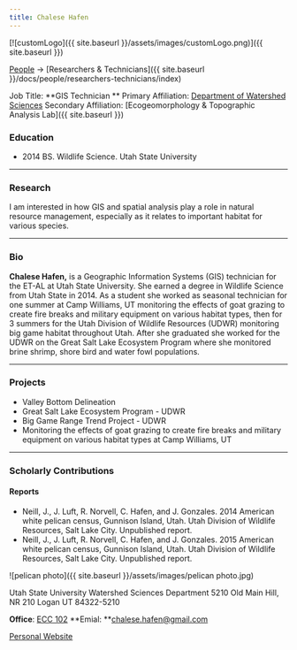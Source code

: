 ```yaml
---
title: Chalese Hafen
---
```


[![customLogo]({{ site.baseurl }}/assets/images/customLogo.png)]({{ site.baseurl }})

[People]({{site.baseurl}}/docs/people/index) -> [Researchers & Technicians]({{ site.baseurl }}/docs/people/researchers-technicians/index)

Job Title: **GIS Technician **
Primary Affiliation: [Department of Watershed Sciences](http://www.cnr.usu.edu/wats)
Secondary Affiliation: [Ecogeomorphology & Topographic Analysis Lab]({{ site.baseurl }})

### Education

- 2014 BS. Wildlife Science. Utah State University

------

### Research

I am interested in how GIS and spatial analysis play a role in natural resource management, especially as it relates to important habitat for various species. 

------

### Bio

**Chalese Hafen,** is a Geographic Information Systems (GIS) technician for the ET-AL at Utah State University. She earned a degree in Wildlife Science from Utah State in 2014. As a student she worked as seasonal technician for one summer at Camp Williams, UT monitoring the effects of goat grazing to create fire breaks and military equipment on various habitat types, then for 3 summers for the Utah Division of Wildlife Resources (UDWR) monitoring big game habitat throughout Utah. After she graduated she worked for the UDWR on the Great Salt Lake Ecosystem Program where she monitored brine shrimp, shore bird and water fowl populations. 

------

### Projects

- Valley Bottom Delineation
- Great Salt Lake Ecosystem Program - UDWR
- Big Game Range Trend Project - UDWR
- Monitoring the effects of goat grazing to create fire breaks and military equipment on various habitat types at Camp Williams, UT

------

### Scholarly Contributions

#### Reports

- Neill, J., J. Luft, R. Norvell, C. Hafen, and J. Gonzales. 2014 American white pelican census, Gunnison Island, Utah.  Utah Division of Wildlife Resources, Salt Lake City.  Unpublished report.
- Neill, J., J. Luft, R. Norvell, C. Hafen, and J. Gonzales. 2015 American white pelican census, Gunnison Island, Utah.  Utah Division of Wildlife Resources, Salt Lake City.  Unpublished report.  



![pelican photo]({{ site.baseurl }}/assets/images/pelican photo.jpg)

Utah State University
Watershed Sciences Department
5210 Old Main Hill, NR 210
Logan UT 84322-5210

**Office**:  [ECC 102](https://www.usu.edu/map/index.cfm?id=19)
**Emial: **chalese.hafen@gmail.com

[Personal Website](https://sites.google.com/site/chalesehafen/)

